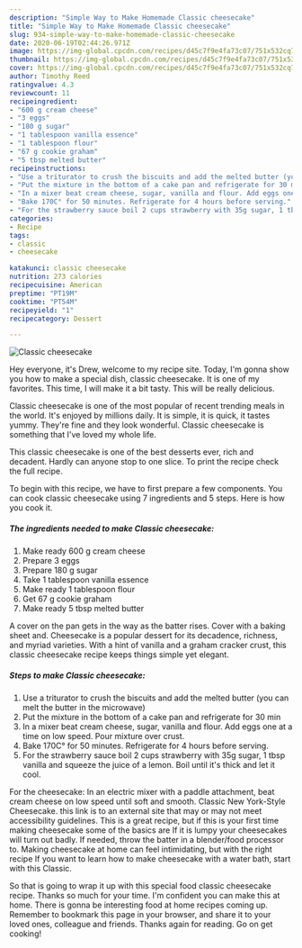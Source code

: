 ```yaml
---
description: "Simple Way to Make Homemade Classic cheesecake"
title: "Simple Way to Make Homemade Classic cheesecake"
slug: 934-simple-way-to-make-homemade-classic-cheesecake
date: 2020-06-19T02:44:26.971Z
image: https://img-global.cpcdn.com/recipes/d45c7f9e4fa73c07/751x532cq70/classic-cheesecake-recipe-main-photo.jpg
thumbnail: https://img-global.cpcdn.com/recipes/d45c7f9e4fa73c07/751x532cq70/classic-cheesecake-recipe-main-photo.jpg
cover: https://img-global.cpcdn.com/recipes/d45c7f9e4fa73c07/751x532cq70/classic-cheesecake-recipe-main-photo.jpg
author: Timothy Reed
ratingvalue: 4.3
reviewcount: 11
recipeingredient:
- "600 g cream cheese"
- "3 eggs"
- "180 g sugar"
- "1 tablespoon vanilla essence"
- "1 tablespoon flour"
- "67 g cookie graham"
- "5 tbsp melted butter"
recipeinstructions:
- "Use a triturator to crush the biscuits and add the melted butter (you can melt the butter in the microwave)"
- "Put the mixture in the bottom of a cake pan and refrigerate for 30 min"
- "In a mixer beat cream cheese, sugar, vanilla and flour. Add eggs one at a time on low speed. Pour mixture over crust."
- "Bake 170C° for 50 minutes. Refrigerate for 4 hours before serving."
- "For the strawberry sauce boil 2 cups strawberry with 35g sugar, 1 tbsp vanilla and squeeze the juice of a lemon. Boil until it&#39;s thick and let it cool."
categories:
- Recipe
tags:
- classic
- cheesecake

katakunci: classic cheesecake 
nutrition: 273 calories
recipecuisine: American
preptime: "PT19M"
cooktime: "PT54M"
recipeyield: "1"
recipecategory: Dessert

---
```



![Classic cheesecake](https://img-global.cpcdn.com/recipes/d45c7f9e4fa73c07/751x532cq70/classic-cheesecake-recipe-main-photo.jpg)

Hey everyone, it's Drew, welcome to my recipe site. Today, I'm gonna show you how to make a special dish, classic cheesecake. It is one of my favorites. This time, I will make it a bit tasty. This will be really delicious.

Classic cheesecake is one of the most popular of recent trending meals in the world. It's enjoyed by millions daily. It is simple, it is quick, it tastes yummy. They're fine and they look wonderful. Classic cheesecake is something that I've loved my whole life.

This classic cheesecake is one of the best desserts ever, rich and decadent. Hardly can anyone stop to one slice. To print the recipe check the full recipe.


To begin with this recipe, we have to first prepare a few components. You can cook classic cheesecake using 7 ingredients and 5 steps. Here is how you cook it.

<!--inarticleads1-->

##### The ingredients needed to make Classic cheesecake:

1. Make ready 600 g cream cheese
1. Prepare 3 eggs
1. Prepare 180 g sugar
1. Take 1 tablespoon vanilla essence
1. Make ready 1 tablespoon flour
1. Get 67 g cookie graham
1. Make ready 5 tbsp melted butter


A cover on the pan gets in the way as the batter rises. Cover with a baking sheet and. Cheesecake is a popular dessert for its decadence, richness, and myriad varieties. With a hint of vanilla and a graham cracker crust, this classic cheesecake recipe keeps things simple yet elegant. 

<!--inarticleads2-->

##### Steps to make Classic cheesecake:

1. Use a triturator to crush the biscuits and add the melted butter (you can melt the butter in the microwave)
1. Put the mixture in the bottom of a cake pan and refrigerate for 30 min
1. In a mixer beat cream cheese, sugar, vanilla and flour. Add eggs one at a time on low speed. Pour mixture over crust.
1. Bake 170C° for 50 minutes. Refrigerate for 4 hours before serving.
1. For the strawberry sauce boil 2 cups strawberry with 35g sugar, 1 tbsp vanilla and squeeze the juice of a lemon. Boil until it&#39;s thick and let it cool.


For the cheesecake: In an electric mixer with a paddle attachment, beat cream cheese on low speed until soft and smooth. Classic New York-Style Cheesecake. this link is to an external site that may or may not meet accessibility guidelines. This is a great recipe, but if this is your first time making cheesecake some of the basics are If it is lumpy your cheesecakes will turn out badly. If needed, throw the batter in a blender/food processor to. Making cheesecake at home can feel intimidating, but with the right recipe If you want to learn how to make cheesecake with a water bath, start with this Classic. 

So that is going to wrap it up with this special food classic cheesecake recipe. Thanks so much for your time. I'm confident you can make this at home. There is gonna be interesting food at home recipes coming up. Remember to bookmark this page in your browser, and share it to your loved ones, colleague and friends. Thanks again for reading. Go on get cooking!
